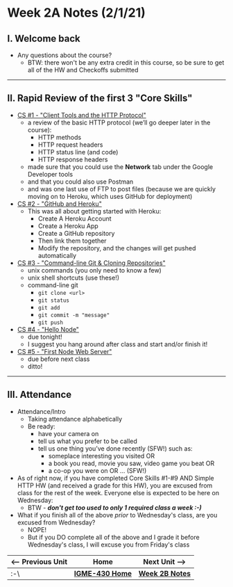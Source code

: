 # Week 2A Notes (2/1/21)

## I. Welcome back
- Any questions about the course?
  - BTW: there won't be any extra credit in this course, so be sure to get all of the HW and Checkoffs submitted

<hr>

## II. Rapid Review of the first 3 "Core Skills"

- [CS #1 - "Client Tools and the HTTP Protocol"](../core-skills/1-client-tools-and-http-protocol.md)
  - a review of the basic HTTP protocol (we’ll go deeper later in the course):
    - HTTP methods
    - HTTP request headers
    - HTTP status line (and code)
    - HTTP response headers
  - made sure that you could use the **Network** tab under the Google Developer tools
  - and that you could also use Postman
  - and was one last use of FTP to post files (because we are quickly moving on to Heroku, which uses GitHub for deployment)
- [CS #2 - "GitHub and Heroku"](../core-skills/2-github-and-heroku.md)
  - This was all about getting started with Heroku:
    - Create A Heroku Account
    - Create a Heroku App
    - Create a GitHub repository
    - Then link them together
    - Modify the repository, and the changes will get pushed automatically
- [CS #3 - "Command-line Git & Cloning Repositories"](../core-skills/3-command-line-git.md)
  - unix commands (you only need to know a few)
  - unix shell shortcuts (use these!)
  - command-line git
    - `git clone <url>`
    - `git status`
    - `git add`
    - `git commit -m "message"`
    - `git push`
- [CS #4 - "Hello Node"](../core-skills/4-hello-node.md)
  - due tonight!
  - I suggest you hang around after class and start and/or finish it!
- [CS #5 - "First Node Web Server"](../core-skills/5-first-node-web-server.md)
  - due before next class
  - ditto!
  
<hr>

## III. Attendance
- Attendance/Intro
  - Taking attendance alphabetically
  - Be ready:
    - have your camera on
    - tell us what you prefer to be called
    - tell us one thing you’ve done recently (SFW!) such as:
      - someplace interesting you visited OR
      - a book you read, movie you saw, video game you beat OR
      - a co-op you were on OR ... (SFW!)
- As of right now, if you have completed Core Skills #1-#9  AND Simple HTTP HW (and received a grade for this HW), you are excused from class for the rest of the week. Everyone else is expected to be here on Wednesday:
  - BTW - ***don't get too used to only 1 required class a week :-)***
- What if you finish all of the above *prior* to Wednesday's class, are you excused from Wednesday?
  - NOPE!
  - But if you DO complete all of the above and I grade it before Wednesday's class, I will excuse you from Friday's class
  
| <-- Previous Unit | Home | Next Unit -->
| --- | --- | --- 
| :-\    |  [**IGME-430 Home**](../README.md) | [**Week 2B Notes**](2B.md)
